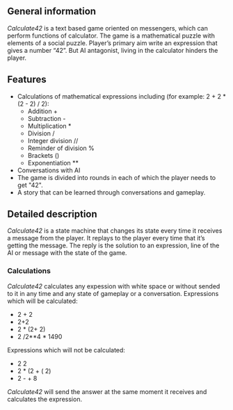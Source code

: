 ## General information

_Calculate42_ is a text based game oriented on messengers, which can perform functions of calculator. The game is a mathematical puzzle with elements of a social puzzle. Player’s primary aim write an expression that gives a number “42”. But AI antagonist, living in the calculator hinders the player.

## Features

- Calculations of mathematical expressions including (for example: 2 + 2 * (2 - 2) / 2):
  - Addition +
  - Subtraction -
  - Multiplication *
  - Division /
  - Integer division //
  - Reminder of division %
  - Brackets ()
  - Exponentiation **
- Conversations with AI
- The game is divided into rounds in each of which the player needs to get "42".
- A story that can be learned through conversations and gameplay.

## Detailed description

_Calculate42_ is a state machine that changes its state every time it receives a message from the player. It replays to the player every time that it’s getting the message. The reply is the solution to an expression, line of the AI or message with the state of the game.

### Calculations

_Calculate42_ calculates any expession with white space or without sended to it in any time and any state of gameplay or a conversation. Expressions which will be calculated:

- 2 + 2
- 2+2
- 2 * (2+ 2)
- 2 /2**4 * 1490

Expressions which will not be calculated:

- 2 2
- 2 * (2 + ( 2)
- 2 - + 8

_Calculate42_ will send the answer at the same moment it receives and calculates the expression.
